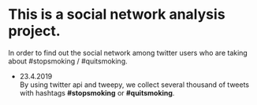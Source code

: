 # This is a social network analysis project. 
In order to find out the social network among twitter users who are taking about #stopsmoking / #quitsmoking. 
- 23.4.2019  
By using twitter api and tweepy, we collect several thousand of tweets with hashtags **#stopsmoking** or **#quitsmoking**.